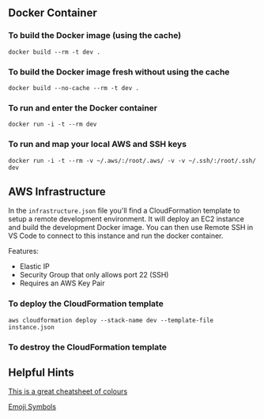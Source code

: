 ## Docker Container

### To build the Docker image (using the cache)

`docker build --rm -t dev .`

### To build the Docker image fresh without using the cache

`docker build --no-cache --rm -t dev .`

### To run and enter the Docker container

`docker run -i -t --rm dev`

### To run and map your local AWS and SSH keys

`docker run -i -t --rm -v ~/.aws/:/root/.aws/ -v -v ~/.ssh/:/root/.ssh/ dev`

## AWS Infrastructure

In the `infrastructure.json` file you'll find a CloudFormation template to setup a remote development environment.
It will deploy an EC2 instance and build the development Docker image.
You can then use Remote SSH in VS Code to connect to this instance and run the docker container.

Features:

- Elastic IP
- Security Group that only allows port 22 (SSH)
- Requires an AWS Key Pair

### To deploy the CloudFormation template

`aws cloudformation deploy --stack-name dev --template-file instance.json`

### To destroy the CloudFormation template

## Helpful Hints

[This is a great cheatsheet of colours](https://jonasjacek.github.io/colors/)

[Emoji Symbols](https://getemoji.com/)
